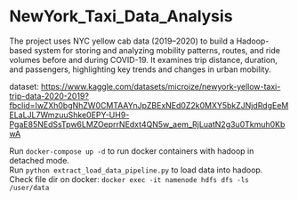 # NewYork_Taxi_Data_Analysis
The project uses NYC yellow cab data (2019–2020) to build a Hadoop-based system for storing and analyzing mobility patterns, routes, and ride volumes before and during COVID-19. It examines trip distance, duration, and passengers, highlighting key trends and changes in urban mobility.

dataset: https://www.kaggle.com/datasets/microize/newyork-yellow-taxi-trip-data-2020-2019?fbclid=IwZXh0bgNhZW0CMTAAYnJpZBExNEd0Z2k0MXY5bkZJNjdRdgEeMELaLJL7WmzuuShke0EPY-UH9-PgaE85NEdSsTpw6LMZOeprrNEdxt4QN5w_aem_RjLuatN2g3u0Tkmuh0KbwA

Run `docker-compose up -d` to run docker containers with hadoop in detached mode. <br>
Run `python extract_load_data_pipeline.py` to load data into hadoop. <br>
Check file dir on docker: `docker exec -it namenode hdfs dfs -ls /user/data` <br>
